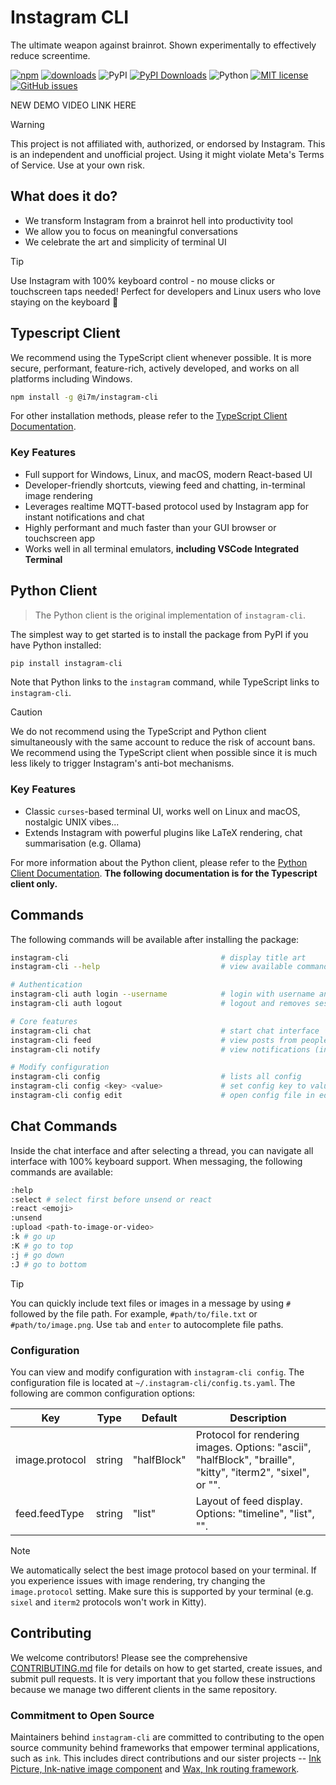 # Instagram CLI

The ultimate weapon against brainrot. Shown experimentally to effectively reduce screentime.

[![npm](https://img.shields.io/npm/v/@i7m/instagram-cli?style=flat-square)](https://www.npmjs.com/package/@i7m/instagram-cli)
[![downloads](https://img.shields.io/npm/dm/@i7m/instagram-cli?style=flat-square)](https://www.npmjs.com/package/@i7m/instagram-cli)
![PyPI](https://img.shields.io/pypi/v/instagram-cli)
[![PyPI Downloads](https://static.pepy.tech/badge/instagram-cli)](https://pepy.tech/projects/instagram-cli)
![Python](https://img.shields.io/pypi/pyversions/instagram-cli)
[![MIT license](https://img.shields.io/github/license/supreme-gg-gg/instagram-cli.svg)](https://github.com/supreme-gg-gg/instagram-cli/blob/main/LICENSE)
[![GitHub issues](https://img.shields.io/github/issues/supreme-gg-gg/instagram-cli.svg)](https://github.com/supreme-gg-gg/instagram-cli/issues)

NEW DEMO VIDEO LINK HERE

> [!WARNING]
> This project is not affiliated with, authorized, or endorsed by Instagram. This is an independent and unofficial project. Using it might violate Meta's Terms of Service. Use at your own risk.

## What does it do?

- We transform Instagram from a brainrot hell into productivity tool
- We allow you to focus on meaningful conversations
- We celebrate the art and simplicity of terminal UI

> [!TIP]
> Use Instagram with 100% keyboard control - no mouse clicks or touchscreen taps needed! Perfect for developers and Linux users who love staying on the keyboard 🤣

## Typescript Client

We recommend using the TypeScript client whenever possible. It is more secure, performant, feature-rich, actively developed, and works on all platforms including Windows.

```bash
npm install -g @i7m/instagram-cli
```

For other installation methods, please refer to the [TypeScript Client Documentation](./instagram-ts/DEVELOPMENT.md).

### Key Features

- Full support for Windows, Linux, and macOS, modern React-based UI
- Developer-friendly shortcuts, viewing feed and chatting, in-terminal image rendering
- Leverages realtime MQTT-based protocol used by Instagram app for instant notifications and chat
- Highly performant and much faster than your GUI browser or touchscreen app
- Works well in all terminal emulators, **including VSCode Integrated Terminal**

## Python Client

> The Python client is the original implementation of `instagram-cli`.

The simplest way to get started is to install the package from PyPI if you have Python installed:

```bash
pip install instagram-cli
```

Note that Python links to the `instagram` command, while TypeScript links to `instagram-cli`.

> [!CAUTION]
> We do not recommend using the TypeScript and Python client simultaneously with the same account to reduce the risk of account bans. We recommend using the TypeScript client when possible since it is much less likely to trigger Instagram's anti-bot mechanisms.

### Key Features

- Classic `curses`-based terminal UI, works well on Linux and macOS, nostalgic UNIX vibes...
- Extends Instagram with powerful plugins like LaTeX rendering, chat summarisation (e.g. Ollama)

For more information about the Python client, please refer to the [Python Client Documentation](./instagram/README.md). **The following documentation is for the Typescript client only.**

## Commands

The following commands will be available after installing the package:

```bash
instagram-cli                                  # display title art
instagram-cli --help                           # view available commands

# Authentication
instagram-cli auth login --username            # login with username and password
instagram-cli auth logout                      # logout and removes session

# Core features
instagram-cli chat                             # start chat interface
instagram-cli feed                             # view posts from people you follow
instagram-cli notify                           # view notifications (inbox, followers, mentions)

# Modify configuration
instagram-cli config                           # lists all config
instagram-cli config <key> <value>             # set config key to value
instagram-cli config edit                      # open config file in editor
```

## Chat Commands

Inside the chat interface and after selecting a thread, you can navigate all interface with 100% keyboard support. When messaging, the following commands are available:

```bash
:help
:select # select first before unsend or react
:react <emoji>
:unsend
:upload <path-to-image-or-video>
:k # go up
:K # go to top
:j # go down
:J # go to bottom
```

> [!TIP]
> You can quickly include text files or images in a message by using `#` followed by the file path. For example, `#path/to/file.txt` or `#path/to/image.png`.
> Use `tab` and `enter` to autocomplete file paths.

### Configuration

You can view and modify configuration with `instagram-cli config`. The configuration file is located at `~/.instagram-cli/config.ts.yaml`. The following are common configuration options:

| Key            | Type   | Default     | Description                                                                                                 |
| -------------- | ------ | ----------- | ----------------------------------------------------------------------------------------------------------- |
| image.protocol | string | "halfBlock" | Protocol for rendering images. Options: "ascii", "halfBlock", "braille", "kitty", "iterm2", "sixel", or "". |
| feed.feedType  | string | "list"      | Layout of feed display. Options: "timeline", "list", "".                                                    |

> [!NOTE]
> We automatically select the best image protocol based on your terminal. If you experience issues with image rendering, try changing the `image.protocol` setting. Make sure this is supported by your terminal (e.g. `sixel` and `iterm2` protocols won't work in Kitty).

## Contributing

We welcome contributors! Please see the comprehensive [CONTRIBUTING.md](CONTRIBUTING.md) file for details on how to get started, create issues, and submit pull requests. It is very important that you follow these instructions because we manage two different clients in the same repository.

### Commitment to Open Source

Maintainers behind `instagram-cli` are committed to contributing to the open source community behind frameworks that empower terminal applications, such as `ink`. This includes direct contributions and our sister projects -- [Ink Picture, Ink-native image component](https://github.com/endernoke/ink-picture) and [Wax, Ink routing framework](https://github.com/endernoke/wax).
